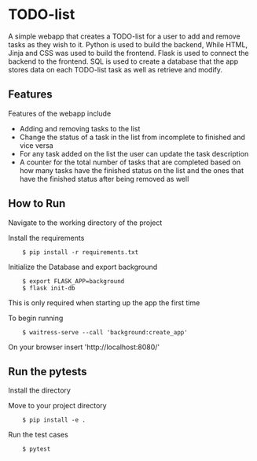 # TODO-list
A simple webapp that creates a TODO-list for a user to add and remove tasks as they wish to it. Python is used to build the backend,
While HTML, Jinja and CSS was used to build the frontend. Flask is used to connect the backend to the frontend. SQL is used to create
a database that the app stores data on each TODO-list task as well as retrieve and modify. 

## Features
Features of the webapp include
* Adding and removing tasks to the list
* Change the status of a task in the list from incomplete to finished and vice versa
* For any task added on the list the user can update the task description
* A counter for the total number of tasks that are completed based on how many tasks have the finished status on the list and the ones that have the finished status after being removed as well

## How to Run
Navigate to the working directory of the project

Install the requirements
```
	$ pip install -r requirements.txt
```
Initialize the Database and export background
```
	$ export FLASK_APP=background
	$ flask init-db
```
This is only required when starting up the app the first time

To begin running 
```
	$ waitress-serve --call 'background:create_app'
```
On your browser insert 'http://localhost:8080/'

## Run the pytests
Install the directory 

Move to your project directory 
```
	$ pip install -e .
```
Run the test cases
```
	$ pytest
``` 
